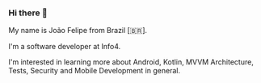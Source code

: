 ### Hi there 👋
My name is João Felipe from Brazil [🇧🇷]. 

<p>I'm a software developer at Info4.</p> 
<p>I'm interested in learning more about Android, Kotlin, MVVM Architecture, Tests, Security and Mobile Development in general.</p>
<!--
**brjoaof/brjoaof** is a ✨ _special_ ✨ repository because its `README.md` (this file) appears on your GitHub profile.

Here are some ideas to get you started:

- 🔭 I’m currently working on ...
- 🌱 I’m currently learning ...
- 👯 I’m looking to collaborate on ...
- 🤔 I’m looking for help with ...
- 💬 Ask me about ...
- 📫 How to reach me: ...
- 😄 Pronouns: ...
- ⚡ Fun fact: ...
-->
